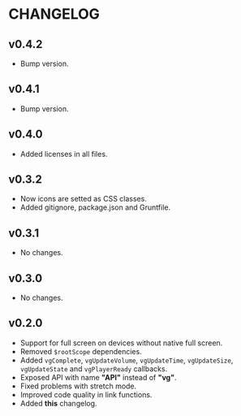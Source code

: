 CHANGELOG
================
## v0.4.2
* Bump version.

## v0.4.1
* Bump version.

## v0.4.0
* Added licenses in all files.

## v0.3.2
* Now icons are setted as CSS classes.
* Added gitignore, package.json and Gruntfile.

## v0.3.1
* No changes.

## v0.3.0
* No changes.

## v0.2.0
* Support for full screen on devices without native full screen.
* Removed `$rootScope` dependencies.
* Added `vgComplete`, `vgUpdateVolume`, `vgUpdateTime`, `vgUpdateSize`, `vgUpdateState` and `vgPlayerReady` callbacks.
* Exposed API with name **"API"** instead of **"vg"**.
* Fixed problems with stretch mode.
* Improved code quality in link functions.
* Added **this** changelog.
